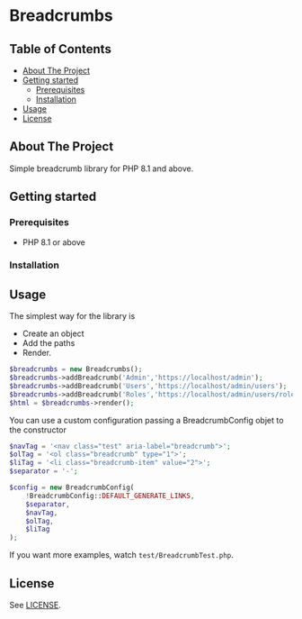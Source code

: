 # Breadcrumbs

## Table of Contents

- [About The Project](#about-the-project)
- [Getting started](#getting-started)
  - [Prerequisites](#prerequisites)
  - [Installation](#installation)
- [Usage](#usage)
- [License](#license)

## About The Project

Simple breadcrumb library for PHP 8.1 and above.

## Getting started

### Prerequisites

 - PHP 8.1 or above

### Installation

## Usage

The simplest way for the library is

- Create an object
- Add the paths
- Render.

```php
$breadcrumbs = new Breadcrumbs();
$breadcrumbs->addBreadcrumb('Admin','https://localhost/admin');
$breadcrumbs->addBreadcrumb('Users','https://localhost/admin/users');
$breadcrumbs->addBreadcrumb('Roles','https://localhost/admin/users/roles');
$html = $breadcrumbs->render();
```

You can use a custom configuration passing a BreadcrumbConfig objet to the constructor

```php
$navTag = '<nav class="test" aria-label="breadcrumb">';
$olTag = '<ol class="breadcrumb" type="1">';
$liTag = '<li class="breadcrumb-item" value="2">';
$separator = '-';

$config = new BreadcrumbConfig(
    !BreadcrumbConfig::DEFAULT_GENERATE_LINKS,
    $separator,
    $navTag,
    $olTag,
    $liTag
);
```

If you want more examples, watch `test/BreadcrumbTest.php`.

## License

See [LICENSE](LICENSE).
